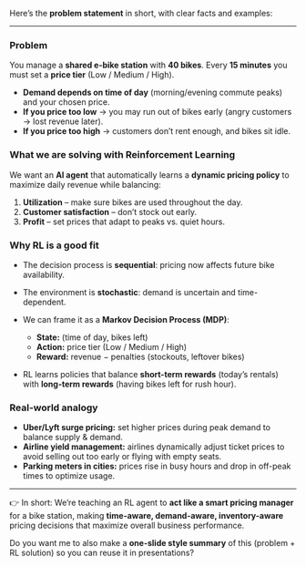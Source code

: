 Here’s the **problem statement** in short, with clear facts and examples:

---

### Problem

You manage a **shared e-bike station** with **40 bikes**. Every **15 minutes** you must set a **price tier** (Low / Medium / High).

* **Demand depends on time of day** (morning/evening commute peaks) and your chosen price.
* **If you price too low** → you may run out of bikes early (angry customers → lost revenue later).
* **If you price too high** → customers don’t rent enough, and bikes sit idle.

### What we are solving with Reinforcement Learning

We want an **AI agent** that automatically learns a **dynamic pricing policy** to maximize daily revenue while balancing:

1. **Utilization** – make sure bikes are used throughout the day.
2. **Customer satisfaction** – don’t stock out early.
3. **Profit** – set prices that adapt to peaks vs. quiet hours.

### Why RL is a good fit

* The decision process is **sequential**: pricing now affects future bike availability.
* The environment is **stochastic**: demand is uncertain and time-dependent.
* We can frame it as a **Markov Decision Process (MDP)**:

  * **State:** (time of day, bikes left)
  * **Action:** price tier (Low / Medium / High)
  * **Reward:** revenue − penalties (stockouts, leftover bikes)
* RL learns policies that balance **short-term rewards** (today’s rentals) with **long-term rewards** (having bikes left for rush hour).

### Real-world analogy

* **Uber/Lyft surge pricing:** set higher prices during peak demand to balance supply & demand.
* **Airline yield management:** airlines dynamically adjust ticket prices to avoid selling out too early or flying with empty seats.
* **Parking meters in cities:** prices rise in busy hours and drop in off-peak times to optimize usage.

---

👉 In short:
We’re teaching an RL agent to **act like a smart pricing manager** for a bike station, making **time-aware, demand-aware, inventory-aware** pricing decisions that maximize overall business performance.

Do you want me to also make a **one-slide style summary** of this (problem + RL solution) so you can reuse it in presentations?
